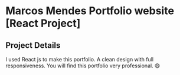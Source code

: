 # Marcos Mendes Portfolio website [React Project]
## Project Details

I used React js to make this portfolio. A clean design with full responsiveness. You will find this portfolio very professional. :smile:

